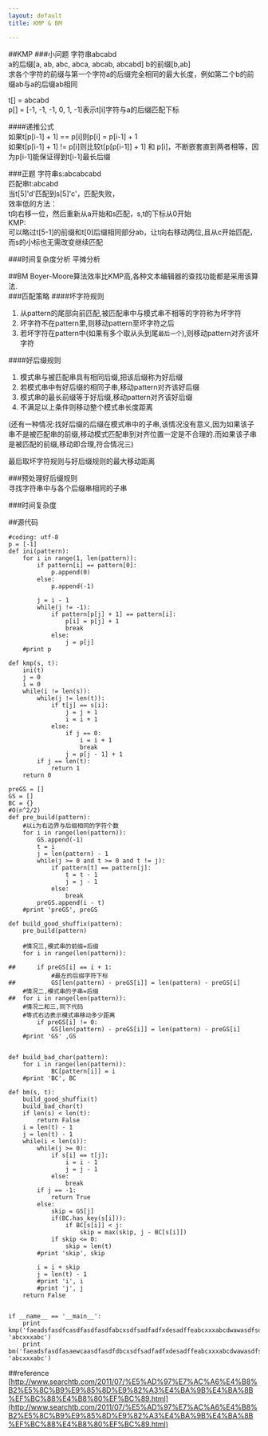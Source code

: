 ```yaml
---
layout: default
title: KMP & BM

---
```


##KMP
###小问题
字符串abcabd  
a的后缀\[a, ab, abc, abca, abcab, abcabd\]
b的前缀\[b,ab\]  
求各个字符的前缀与第一个字符a的后缀完全相同的最大长度，例如第二个b的前缀ab与a的后缀ab相同

t\[\] = abcabd  
p\[\] = \[-1, -1, -1, 0, 1, -1\]表示t[i]字符与a的后缀匹配下标  

####递推公式  
如果t\[p\[i-1\] + 1\] == p\[i\]则p\[i\] = p\[i-1\] + 1  
如果t\[p\[i-1\] + 1\] != p[i]则比较t\[p\[p[i-1\]\] + 1\] 和 p\[i\]，不断嵌套直到两者相等，因为p\[i-1\]能保证得到t\[i-1\]最长后缀

###正题
字符串s:abcabcabd  
匹配串t:abcabd  
当t\[5\]'d'匹配到s\[5\]'c'，匹配失败，  
效率低的方法：  
t向右移一位，然后重新从a开始和s匹配，s,t的下标从0开始  
KMP:  
可以略过t\[5-1\]的前缀和t\[0\]后缀相同部分ab，让t向右移动两位,且从c开始匹配，而s的小标也无需改变继续匹配

###时间复杂度分析
平摊分析


##BM
Boyer-Moore算法效率比KMP高,各种文本编辑器的查找功能都是采用该算法.  
###匹配策略
####坏字符规则  
1. 从pattern的尾部向前匹配,被匹配串中与模式串不相等的字符称为坏字符  
2. 坏字符不在pattern里,则移动pattern至坏字符之后
3. 若坏字符在pattern中(如果有多个取从头到尾`最后一个`),则移动pattern对齐该坏字符

####好后缀规则  
1. 模式串与被匹配串具有相同后缀,把该后缀称为好后缀  
2. 若模式串中有好后缀的相同子串,移动pattern对齐该好后缀  
3. 模式串的最长前缀等于好后缀,移动pattern对齐该好后缀  
4. 不满足以上条件则移动整个模式串长度距离  

(还有一种情况:找好后缀的后缀在模式串中的子串,该情况没有意义,因为如果该子串不是被匹配串的前缀,移动模式匹配串到对齐位置一定是不合理的.而如果该子串是被匹配的前缀,移动即合理,符合情况三)  

最后取坏字符规则与好后缀规则的最大移动距离

###预处理好后缀规则  
寻找字符串中与各个后缀串相同的子串

###时间复杂度

##源代码

	#coding: utf-8
	p = [-1]
	def ini(pattern):
		for i in range(1, len(pattern)):
			if pattern[i] == pattern[0]:
				p.append(0)
			else:
				p.append(-1)
	
			j = i - 1
			while(j != -1):
				if pattern[p[j] + 1] == pattern[i]:
					p[i] = p[j] + 1
					break
				else:
					j = p[j]
		#print p
	
	def kmp(s, t):
		ini(t)
		j = 0
		i = 0
		while(i != len(s)):
			while(j != len(t)):
				if t[j] == s[i]:
					j = j + 1
					i = i + 1 
				else:
					if j == 0:
						i = i + 1
						break
					j = p[j - 1] + 1 
			if j == len(t):
				return 1
		return 0
	
	preGS = []
	GS = []
	BC = {}
	#O(n^2/2)
	def pre_build(pattern):
		#以i为右边界与后缀相同的字符个数
		for i in range(len(pattern)):
			GS.append(-1)
			t = i
			j = len(pattern) - 1
			while(j >= 0 and t >= 0 and t != j):
				if pattern[t] == pattern[j]:
					t = t - 1
					j = j - 1
				else:
					break
			preGS.append(i - t)
		#print 'preGS', preGS
	
	def build_good_shuffix(pattern):
		pre_build(pattern)
	
		#情况三,模式串的前缀=后缀
		for i in range(len(pattern)):  
	
	##		if preGS[i] == i + 1:
				#最左的后缀字符下标
	##			GS[len(pattern) - preGS[i]] = len(pattern) - preGS[i]
		#情况二,模式串的子串=后缀
	##	for i in range(len(pattern)):
	    #情况二和三,同下代码
	    #等式右边表示模式串移动多少距离
		    if preGS[i] != 0:
				GS[len(pattern) - preGS[i]] = len(pattern) - preGS[i]
		#print 'GS' ,GS
	
	
	def build_bad_char(pattern):
		for i in range(len(pattern)):
				BC[pattern[i]] = i
		#print 'BC', BC
	
	def bm(s, t):
		build_good_shuffix(t)
		build_bad_char(t)
		if len(s) < len(t):
			return False
		i = len(t) - 1
		j = len(t) - 1
		while(i < len(s)):
			while(j >= 0):
				if s[i] == t[j]:
					i = i - 1
					j = j - 1
				else:
					break
			if j == -1:
				return True
			else:
				skip = GS[j]
				if(BC.has_key(s[i])):
					if BC[s[i]] < j:
						skip = max(skip, j - BC[s[i]])
				if skip <= 0:
					skip = len(t)
			#print 'skip', skip
	
			i = i + skip
			j = len(t) - 1	
			#print 'i', i
			#print 'j', j
		return False
			
	
	if __name__ == '__main__':
		print kmp('faeadsfasdfcasdfasdfasdfabcxsdfsadfadfxdesadffeabcxxxabcdwawasdfsdfsaasdf', 'abcxxxabc')
		print bm('faeadsfasdfasaewcaasdfasdfdbcxsdfsadfadfxdesadffeabcxxxabcdwawasdfsdfsaasdf', 'abcxxxabc')


##reference
[http://www.searchtb.com/2011/07/%E5%AD%97%E7%AC%A6%E4%B8%B2%E5%8C%B9%E9%85%8D%E9%82%A3%E4%BA%9B%E4%BA%8B%EF%BC%88%E4%B8%80%EF%BC%89.html](http://www.searchtb.com/2011/07/%E5%AD%97%E7%AC%A6%E4%B8%B2%E5%8C%B9%E9%85%8D%E9%82%A3%E4%BA%9B%E4%BA%8B%EF%BC%88%E4%B8%80%EF%BC%89.html)